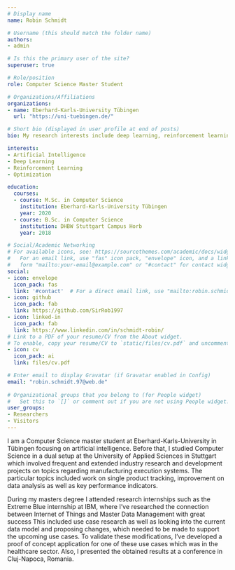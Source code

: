 ```yaml
---
# Display name
name: Robin Schmidt

# Username (this should match the folder name)
authors:
- admin

# Is this the primary user of the site?
superuser: true

# Role/position
role: Computer Science Master Student

# Organizations/Affiliations
organizations:
- name: Eberhard-Karls-University Tübingen
  url: "https://uni-tuebingen.de/"

# Short bio (displayed in user profile at end of posts)
bio: My research interests include deep learning, reinforcement learning and generative models.

interests:
- Artificial Intelligence
- Deep Learning
- Reinforcement Learning
- Optimization

education:
  courses:
  - course: M.Sc. in Computer Science
    institution: Eberhard-Karls-University Tübingen
    year: 2020
  - course: B.Sc. in Computer Science
    institution: DHBW Stuttgart Campus Horb
    year: 2018

# Social/Academic Networking
# For available icons, see: https://sourcethemes.com/academic/docs/widgets/#icons
#   For an email link, use "fas" icon pack, "envelope" icon, and a link in the
#   form "mailto:your-email@example.com" or "#contact" for contact widget.
social:
- icon: envelope
  icon_pack: fas
  link: '#contact'  # For a direct email link, use "mailto:robin.schmidt.97@web.de".
- icon: github
  icon_pack: fab
  link: https://github.com/SirRob1997
- icon: linked-in
  icon_pack: fab
  link: https://www.linkedin.com/in/schmidt-robin/
# Link to a PDF of your resume/CV from the About widget.
# To enable, copy your resume/CV to `static/files/cv.pdf` and uncomment the lines below.  
- icon: cv
  icon_pack: ai
  link: files/cv.pdf

# Enter email to display Gravatar (if Gravatar enabled in Config)
email: "robin.schmidt.97@web.de"
  
# Organizational groups that you belong to (for People widget)
#   Set this to `[]` or comment out if you are not using People widget.  
user_groups:
- Researchers
- Visitors
---
```


I am a Computer Science master student at Eberhard-Karls-University in Tübingen focusing on artificial intelligence. Before that, I studied Computer Science in a dual setup at the University of Applied Sciences in Stuttgart which involved frequent and extended industry research and development projects on topics regarding manufacturing execution systems. The particular topics included work on single product tracking, improvement on data analysis as well as key performance indicators. 
                                                                                                                                                                                                                                                                                                                          

During my masters degree I attended research internships such as the Extreme Blue internship at IBM, where I’ve researched the connection between Internet of Things and Master Data Management with great success This included use case research as well as looking into the
                                                                                                                                                                                                                   current data model and proposing changes, which needed to be made to support the upcoming use cases. To
                                                                                                                                                                                                                   validate these modifications, I’ve developed a proof of concept application for one of these use cases which
                                                                                                                                                                                                                   was in the healthcare sector. Also, I presented the obtained results at a conference in Cluj-Napoca, Romania.
                                                                 
